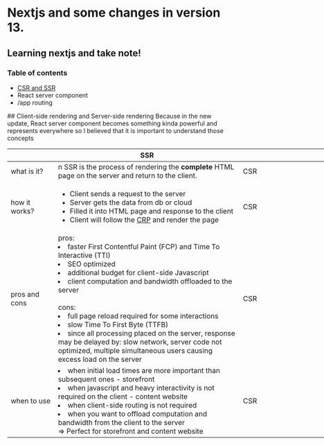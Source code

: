 # Nextjs and some changes in version 13.

## Learning nextjs and take note!

### Table of contents

- <a href="#csrssr">CSR and SSR</a>
- React server component
- /app routing

<div id="#csrssr"></div>
## Client-side rendering and Server-side rendering
Because in the new update, React server component becomes something kinda powerful and represents everywhere so I believed that it is important to understand those concepts

<table style="width: 100vw">
    <thead>
        <th style="width: 10vw"></th>
        <th style="width: 45vw; text-align: center">SSR</th>
        <th style="width: 45vw; text-align: center">CSR</th>
    </thead>
    <tbody style="text-align: left">
        <tr>
            <td>
                what is it?
            </td>
            <td>n
                SSR is the process of rendering the <b>complete</b> HTML page on the server and return to the client.
            </td>
            <td>
                CSR
            </td>
        </tr>
        <tr>
            <td>
                how it works?
            </td>
            <td>
            <ul>
                <li>
                    Client sends a request to the server
                </li>
                <li>
                    Server gets the data from db or cloud
                </li>
                <li>
                    Filled it into HTML page and response to the client
                </li>
                <li>
                    Client will follow the <a href="https://developer.mozilla.org/en-US/docs/Web/Performance/Critical_rendering_path" target="_blank">CRP</a> and render the page
                </li>
            </ul>
            </td>
            <td>
                CSR
            </td>
        </tr>
        <tr>
            <td>
                pros and cons
            </td>
            <td>
                pros:
                <br />
                <li>
                    faster First Contentful Paint (FCP) and Time To Interactive (TTI)
                </li>
                <li>
                    SEO optimized
                </li>
                <li>
                    additional budget for client-side Javascript
                </li>
                <li>
                    client computation and bandwidth offloaded to the server
                </li>
                <br />
                cons:
                <br />
                <li>
                    full page reload required for some interactions
                </li>
                <li>
                    slow Time To First Byte (TTFB)
                </li>
                <li>
                    since all processing placed on the server, response may be delayed by: slow network, server code not optimized, multiple simultaneous users causing excess load on the server
                </li>
            </td>
            <td>
                CSR
            </td>
        </tr>
        <tr>
            <td>
                when to use
            </td>
            <td>
                <li>
                    when initial load times are more important than subsequent ones - storefront
                </li>
                <li>
                    when javascript and heavy interactivity is not required on the client - content website
                </li>
                <li>
                    when client-side routing is not required
                </li>
                <li>
                    when you want to offload computation and bandwidth from the client to the server
                </li>
                => Perfect for storefront and content website
            </td>
            <td>
                CSR
            </td>
        </tr>
    </tbody>
</table>